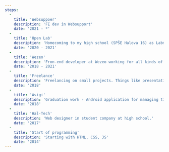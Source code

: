 ```yaml
---
steps:
  - 
    title: 'Websuppoer'
    description: 'FE dev in Websupport'
    date: '2021 - *'
  - 
    title: 'Open Lab'
    description: 'Homecoming to my high school (SPŠE Halova 16) as Labmaster (teacher). Teaching a small class of students programming in JS with Vue.'
    date: '2020 - 2021'
  - 
    title: 'Wezeo'
    description: 'Fron-end developer at Wezeo working for all kinds of clients. Initially working in Angular + Ionic. Then I help migrate the company to the new stack Vue + Ionic'
    date: '2018 - 2021'
  -
    title: 'Freelance'
    description: 'Freelancing on small projects. Things like presentation site for local businesses, nothing huge just drilling my skills.'
    date: '2018'
  -
    title: 'Asigi'
    description: 'Graduation work - Android application for managing time. Win 3 place at Young Creator 2018 in Nitra'
    date: '2018'
  -
    title: 'Hal-Tech'
    description: 'Web designer in student company at high school.'
    date: '2017'
  -
    title: 'Start of programming'
    description: 'Starting with HTML, CSS, JS'
    date: '2014'
---
```

